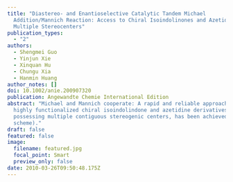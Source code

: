 ```yaml
---
title: "Diastereo- and Enantioselective Catalytic Tandem Michael
  Addition/Mannich Reaction: Access to Chiral Isoindolinones and Azetidines with
  Multiple Stereocenters"
publication_types:
  - "2"
authors:
  - Shengmei Guo
  - Yinjun Xie
  - Xinquan Hu
  - Chungu Xia
  - Hanmin Huang
author_notes: []
doi: 10.1002/anie.200907320
publication: Angewandte Chemie International Edition
abstract: "Michael and Mannich cooperate: A rapid and reliable approach to
  highly functionalized chiral isoindolindone and azetidine derivatives,
  possessing multiple contiguous stereogenic centers, has been achieved (see
  scheme)."
draft: false
featured: false
image:
  filename: featured.jpg
  focal_point: Smart
  preview_only: false
date: 2010-03-26T09:50:48.175Z
---
```

